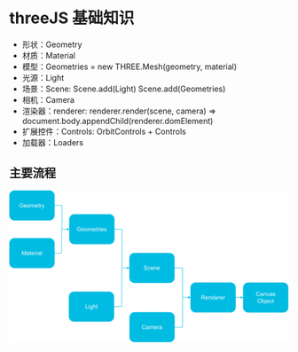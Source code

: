 # threeJS 基础知识

- 形状：Geometry
- 材质：Material
- 模型：Geometries = new THREE.Mesh(geometry, material)
- 光源：Light
- 场景：Scene: Scene.add(Light) Scene.add(Geometries)
- 相机：Camera
- 渲染器：renderer: renderer.render(scene, camera) => document.body.appendChild(renderer.domElement)
- 扩展控件：Controls: OrbitControls + Controls
- 加载器：Loaders

## 主要流程

![主要流程](../../imgs/T_process.png)
